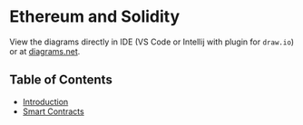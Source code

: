 # Ethereum and Solidity

View the diagrams directly in IDE (VS Code or Intellij with plugin for `draw.io`) or at [diagrams.net](https://www.diagrams.net/).

## Table of Contents

- [Introduction](docs/introduction.md)
- [Smart Contracts](docs/smart-contracts.md)